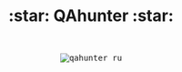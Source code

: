 <div align="center">
<h1> :star: QAhunter :star: </h1>

<kbd>
&nbsp;
  
![qahunter ru](https://user-images.githubusercontent.com/112773993/209067540-2bbcef06-a7bd-4cbe-81ff-b72f3696ab7e.png)
</kbd>
